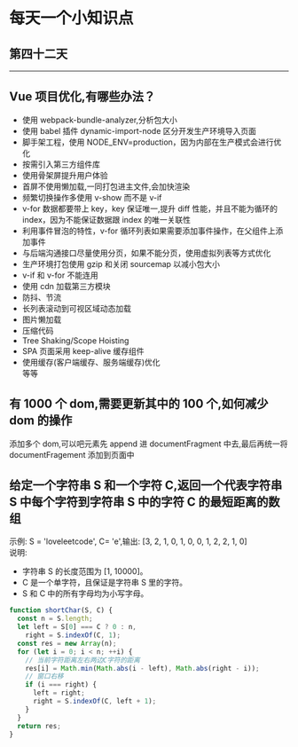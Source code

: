 # 每天一个小知识点

## 第四十二天

---

## Vue 项目优化,有哪些办法？

- 使用 webpack-bundle-analyzer,分析包大小
- 使用 babel 插件 dynamic-import-node 区分开发生产环境导入页面
- 脚手架工程，使用 NODE_ENV=production，因为内部在生产模式会进行优化
- 按需引入第三方组件库
- 使用骨架屏提升用户体验
- 首屏不使用懒加载,一同打包进主文件,会加快渲染
- 频繁切换操作多使用 v-show 而不是 v-if
- v-for 数据都要带上 key，key 保证唯一,提升 diff 性能，并且不能为循环的 index，因为不能保证数据跟 index 的唯一关联性
- 利用事件冒泡的特性，v-for 循环列表如果需要添加事件操作，在父组件上添加事件
- 与后端沟通接口尽量使用分页，如果不能分页，使用虚拟列表等方式优化
- 生产环境打包使用 gzip 和关闭 sourcemap 以减小包大小
- v-if 和 v-for 不能连用
- 使用 cdn 加载第三方模块
- 防抖、节流
- 长列表滚动到可视区域动态加载
- 图片懒加载
- 压缩代码
- Tree Shaking/Scope Hoisting
- SPA 页面采用 keep-alive 缓存组件
- 使用缓存(客户端缓存、服务端缓存)优化  
  等等

## 有 1000 个 dom,需要更新其中的 100 个,如何减少 dom 的操作

添加多个 dom,可以吧元素先 append 进 documentFragment 中去,最后再统一将 documentFragement 添加到页面中

## 给定一个字符串 S 和一个字符 C,返回一个代表字符串 S 中每个字符到字符串 S 中的字符 C 的最短距离的数组

示例: S = 'loveleetcode', C= 'e',输出: [3, 2, 1, 0, 1, 0, 0, 1, 2, 2, 1, 0]  
说明:

- 字符串 S 的长度范围为 [1, 10000]。
- C 是一个单字符，且保证是字符串 S 里的字符。
- S 和 C 中的所有字母均为小写字母。

```js
function shortChar(S, C) {
  const n = S.length;
  let left = S[0] === C ? 0 : n,
    right = S.indexOf(C, 1);
  const res = new Array(n);
  for (let i = 0; i < n; ++i) {
    // 当前字符距离左右两边C字符的距离
    res[i] = Math.min(Math.abs(i - left), Math.abs(right - i));
    // 窗口右移
    if (i === right) {
      left = right;
      right = S.indexOf(C, left + 1);
    }
  }
  return res;
}
```
